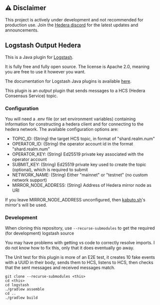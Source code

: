 ## ⚠️ Disclaimer

This project is actively under development and not recommended for production use. 
Join the [Hedera discord](https://hedera.com/discord) for the latest updates and announcements.

## Logstash Output Hedera

This is a Java plugin for [Logstash](https://github.com/elastic/logstash).

It is fully free and fully open source. The license is Apache 2.0, meaning you are free to use it however you want.

The documentation for Logstash Java plugins is available [here](https://www.elastic.co/guide/en/logstash/7.2/contributing-java-plugin.html).

This plugin is an _output_ plugin that sends messages to a HCS (Hedera Consensus Service) topic. 

### Configuration

You will need a .env file (or set environment variables) containing information for constructing a hedera client and for connecting to the hedera network. 
The available configuration options are:

- TOPIC_ID: (String) the target HCS topic, in format of "shard.realm.num"
- OPERATOR_ID: (String) the operator account id in the format "shard.realm.num"
- OPERATOR_KEY: (String) Ed25519 private key associated with the operator account
- SUBMIT_KEY: (String) Ed25519 private key used to create the topic (optional), which is required to submit
- NETWORK_NAME: (String) Either "mainnet" or "testnet" (no custom network support)
- MIRROR_NODE_ADDRESS: (String) Address of Hedera mirror node as URI

If you leave MIRROR_NODE_ADDRESS unconfigured, then [kabuto.sh](https://docs.kabuto.sh)'s mirror's will be used.

### Development

When cloning this repository, use `--recurse-submodules` to get the required (for development) logstash source

You may have problems with getting vs code to correctly resolve imports. I do not know how to fix this, only that it does eventually go away.

The Unit test for this plugin is more of an E2E test, it creates 10 fake events with a UUID in their body, sends them to HCS, listens to HCS, then checks that
the sent messages and received messages match.

```
git clone --recurse-submodules <this>
cd <this>
cd logstash
./gradlew assemble
cd ..
./gradlew build
```
